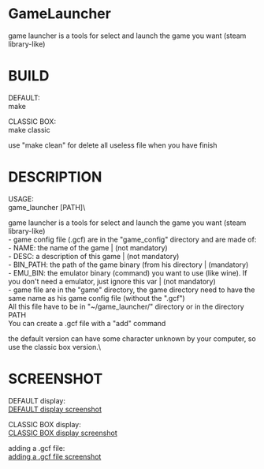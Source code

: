 # GameLauncher
game launcher is a tools for select and launch the game you want (steam library-like)

# BUILD
DEFAULT:\
  make

CLASSIC BOX:\
  make classic
  
use "make clean" for delete all useless file when you have finish

# DESCRIPTION
USAGE:\
	game_launcher [PATH]\

game launcher is a tools for select and launch the game you want (steam library-like)\
	- game config file (.gcf) are in the "game_config" directory and are made of:\
		- NAME: the name of the game | (not mandatory)\
		- DESC: a description of this game | (not mandatory)\
		- BIN_PATH: the path of the game binary (from his directory | (mandatory)\
		- EMU_BIN: the emulator binary (command) you want to use (like wine). If you don't need a emulator, just ignore this var | (not mandatory)\
	- game file are in the "game" directory, the game directory need to have the same name as his game config file (without the ".gcf")\
All this file have to be in "~/game_launcher/" directory or in the directory PATH\
You can create a .gcf file with a "add" command

the default version can have some character unknown by your computer, so use the classic box version.\

# SCREENSHOT
DEFAULT display:\
[DEFAULT display screenshot](screenshot/better.png)

CLASSIC BOX display:\
[CLASSIC BOX display screenshot](screenshot/classic.png)

adding a .gcf file:\
[adding a .gcf file screenshot](screenshot/add.png)

